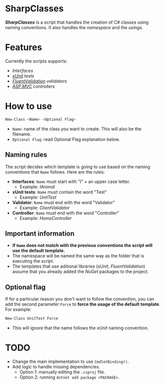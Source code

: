 # SharpClasses
***SharpClasses*** is a script that handles the creation of C# classes using naming conventions. It also handles the *namespace* and the *usings*.

# Features
Currently the scripts supports:
- *Interfaces*
- *[xUnit](https://xunit.net/) tests*
- *[FluentValidation](https://docs.fluentvalidation.net/en/latest/) validators*
- *[ASP.MVC](https://learn.microsoft.com/en-us/aspnet/mvc/overview/older-versions-1/controllers-and-routing/aspnet-mvc-controllers-overview-cs) controllers*

# How to use
```ps1
New-Class <Name> <Optional Flag>
```
- `Name`: name of the class you want to create. This will also be the filename.
- `Optional Flag`: read Optional Flag explanation below.

## Naming rules
The script decides which template is going to use based on the naming conventions that `Name` follows. Here are the rules:
- **Interfaces**: `Name` must start with "I" + an upper case letter.
    - Example: *IAnimal*
- **xUnit tests**: `Name` must contain the word "Test"
    - Example: *UnitTest*
- **Validator**: `Name` must end with the word "Validator"
    - Example: *ClientValidator*
- **Controller**: `Name` must end with the word "Controller"
    - Example: *HomeController*

## Important information
- **If `Name` does not match with the previous conventions the script will use the default template.**
- The namespace will be named the same way as the folder that is executing the script.
- The templates that use aditional libraries (*xUnit*, *FluentValidation*) assume that you already added the *NuGet* packages to the project.

## Optional flag
If for a particular reason you don't want to follow the convention, you can add the second parameter `Force` to **force the usage of the default template**. For example:
```ps1
New-Class UnitTest Force
```
- This will ignore that the name follows the *xUnit* naming convention.

# TODO
- Change the main implementation to use `CmdletBinding()`.
- Add logic to handle missing dependencies.
    - Option 1: manually editing the `.csproj` file.
    - Option 2: running `dotnet add package <PACKAGE>`.
